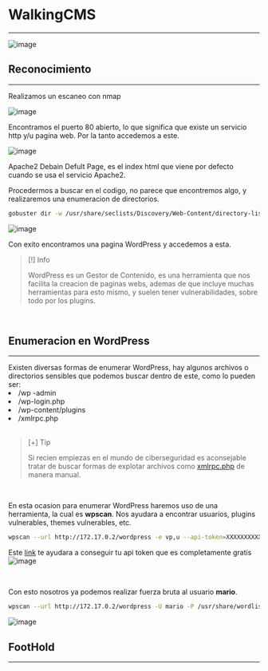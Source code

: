 <h1>WalkingCMS</h1>
<hr>

![image](https://github.com/user-attachments/assets/5cc1132d-f3cf-4faf-a761-11e365515ce4)

<h2>Reconocimiento</h2>
<hr>
Realizamos un escaneo con nmap

<br>

![image](https://github.com/user-attachments/assets/594a29cc-1674-47fe-ab74-c0edabe559e1)

Encontramos el puerto 80 abierto, lo que significa que existe un servicio http y/u pagina web.
Por la tanto accedemos a este.

![image](https://github.com/user-attachments/assets/65e56ea0-f959-423b-8759-aab8fbcfb42e)

Apache2 Debain Defult Page, es el index html que viene por defecto cuando se usa el servicio Apache2.

Procedermos a buscar en el codigo, no parece que encontremos algo, y realizaremos una enumeracion de directorios.
```bash
gobuster dir -w /usr/share/seclists/Discovery/Web-Content/directory-list-2.3-medium.txt -u http://172.17.0.2/ -t 100 -x php,html,git,js
```

![image](https://github.com/user-attachments/assets/153142ab-a095-445a-927e-d9727a209f4c)

Con exito encontramos una pagina WordPress y accedemos a esta.

>[!] Info
>
>WordPress es un Gestor de Contenido, es una herramienta que nos facilita la creacion de paginas webs, ademas de que incluye muchas herramientas para esto mismo, y suelen tener vulnerabilidades, sobre todo por los plugins.

<br>
<h2>Enumeracion en WordPress</h2>
<hr> 
Existen diversas formas de enumerar WordPress, hay algunos archivos o directorios sensibles que podemos buscar dentro de este, como lo pueden ser:
<li>/wp -admin</li>
<li>/wp-login.php</li>
<li>/wp-content/plugins</li>
<li>/xmlrpc.php</li>
<br>

>[+] Tip
>
>Si recien empiezas en el mundo de ciberseguridad es aconsejable tratar de buscar formas de explotar archivos como <a href="https://nitesculucian.github.io/2019/07/02/exploiting-the-xmlrpc-php-on-all-wordpress-versions/" target="_blank">xmlrpc.php</a> de manera manual.

<br>

En esta ocasion para enumerar WordPress haremos uso de una herramienta, la cual es <b>wpscan</b>.
Nos ayudara a encontrar usuarios, plugins vulnerables, themes vulnerables, etc.

```bash
wpscan --url http://172.17.0.2/wordpress -e vp,u --api-token=XXXXXXXXXXXXXXXXXXXXXXXX
```
Este <a href="https://www.malcare.com/blog/how-to-use-wpscan/">link</a> te ayudara a conseguir tu api token que es completamente gratis
![image](https://github.com/user-attachments/assets/927a0fc2-e15b-4daa-b882-384907bf19a4)

<br>

Con esto nosotros ya podemos realizar fuerza bruta al usuario <b>mario</b>.
```bash
wpscan --url http://172.17.0.2/wordpress -U mario -P /usr/share/wordlists/rockyou.txt --api-token=XXXXXXXXXXXXXXXXXXXXXXXX
```
![image](https://github.com/user-attachments/assets/9fcf560f-5906-43fa-8d4b-783972cb3be7)


<h2>FootHold</h2>
<hr>


